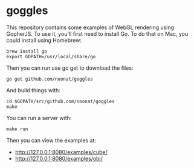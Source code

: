 goggles
=======

This repository contains some examples of WebGL rendering using GopherJS. To
use it, you'll first need to install Go. To do that on Mac, you could install
using Homebrew:

    brew install go
    export GOPATH=/usr/local/share/go

Then you can run use go get to download the files:

    go get github.com/noonat/goggles

And build things with:

    cd $GOPATH/src/github.com/noonat/goggles
    make

You can run a server with:

    make run

Then you can view the examples at:

- http://127.0.0.1:8080/examples/cube/
- http://127.0.0.1:8080/examples/obj/
